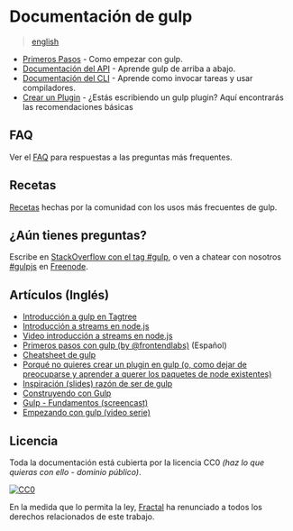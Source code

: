 # Documentación de gulp
> [english](../README.md)

* [Primeros Pasos](getting-started.md) - Como empezar con gulp.
* [Documentación del API](API.md) - Aprende gulp de arriba a abajo.
* [Documentación del CLI](CLI.md) - Aprende como invocar tareas y usar compiladores.
* [Crear un Plugin](writing-a-plugin/README.md) - ¿Estás escribiendo un gulp plugin? Aquí encontrarás las recomendaciones básicas

## FAQ

Ver el [FAQ](FAQ.md) para respuestas a las preguntas más frequentes.

## Recetas

[Recetas](recipes#recipes) hechas por la comunidad con los usos más frecuentes de gulp.

## ¿Aún tienes preguntas?

Escribe en [StackOverflow con el tag #gulp](http://stackoverflow.com/questions/tagged/gulp), o ven a chatear con nosotros [#gulpjs](http://webchat.freenode.net/?channels=gulpjs) en [Freenode](http://freenode.net/).

## Artículos (Inglés)
* [Introducción a gulp en Tagtree](http://tagtree.tv/gulp)
* [Introducción a streams en node.js](https://github.com/substack/stream-handbook)
* [Video introducción a streams en node.js](http://www.youtube.com/watch?v=QgEuZ52OZtU)
* [Primeros pasos con gulp (by @frontendlabs)](http://frontend-labs.com/1669--gulp-js-en-espanol-tutorial-basico-primeros-pasos-y-ejemplos) (Español)
* [Cheatsheet de gulp](https://github.com/osscafe/gulp-cheatsheet)
* [Porqué no quieres crear un plugin en gulp (o, como dejar de preocuparse y aprender a querer los paquetes de node existentes)](http://blog.overzealous.com/post/74121048393/why-you-shouldnt-create-a-gulp-plugin-or-how-to-stop)
* [Inspiración (slides) razón de ser de gulp](http://slid.es/contra/gulp)
* [Construyendo con Gulp](http://www.smashingmagazine.com/2014/06/11/building-with-gulp/)
* [Gulp - Fundamentos (screencast)](https://www.youtube.com/watch?v=dwSLFai8ovQ)
* [Empezando con gulp (video serie)](http://www.youtube.com/playlist?list=PLRk95HPmOM6PN-G1xyKj9q6ap_dc9Yckm)

## Licencia

Toda la documentación está cubierta por la licencia CC0 *(haz lo que quieras con ello - dominio público)*.

[![CC0](http://i.creativecommons.org/p/zero/1.0/88x31.png)](http://creativecommons.org/publicdomain/zero/1.0/deed.es)

En la medida que lo permita la ley, [Fractal](http://wearefractal.com) ha renunciado a todos los derechos relacionados de este trabajo.
